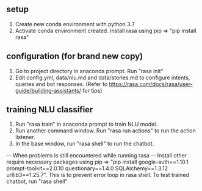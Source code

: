 ## setup
1. Create new conda environment with python 3.7
2. Activate conda environment created. Install rasa using pip => "pip install rasa"


## configuration (for brand new copy)
1. Go to project directory in anaconda prompt. Run "rasa init"
2. Edit config.yml, data/nlu.md and data/stories.md to configure intents, queries and bot responses. (Refer to https://rasa.com/docs/rasa/user-guide/building-assistants/ for tips) 

## training NLU classifier
1. Run "rasa train" in anaconda prompt to train NLU model.
2. Run another command window. Run "rasa run actions" to run the action listener.
3. In the base window, run "rasa shell" to run the chatbot.







-- When problems is still encountered while running rasa --
Install other require necessary packages using pip => "pip install google-auth==1.10.1 prompt-toolkit==2.0.10 questionary==1.4.0 SQLAlchemy==1.3.12 urllib3==1.25.7". This is to prevent error loop in rasa shell.
To test trained chatbot, run "rasa shell"